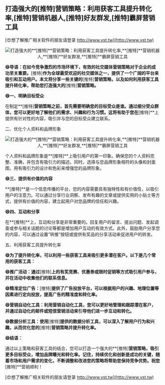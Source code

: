 ## **打造强大的**[推特]**营销策略：利用获客工具提升转化率,**[推特]**营销机器人,**[推特]**好友群发,**[推特]**霸屏营销工具**

[😍想了解推广相关软件的朋友请登录 http://www.vst.tw](http://www.vst.tw)

 <center><img src="https://vst.tw/MP4/tuiguang/png/1.png" alt="打造强大的**[推特]**营销策略：利用获客工具提升转化率,**[推特]**营销机器人,**[推特]**好友群发,**[推特]**霸屏营销工具"></center>

**😄导语：在如今竞争激烈的市场环境下，有效的社交媒体营销策略对于企业的成功至关重要。**[推特]**作为全球最受欢迎的社交媒体之一，提供了一个广阔的平台来吸引和互动用户。本文将分享一些关键的**[推特]**营销策略，以及如何利用获客工具提升转化率，帮助您打造强大的**[推特]**营销策略。**

**😄一、明确目标受众**

在制定**[推特]**营销策略之前，首先需要明确您的目标受众是谁。通过细分受众群体，您可以更好地了解他们的需求、兴趣和行为习惯。这将有助于您在**[推特]**上提供有针对性的内容，吸引并与您的目标受众建立联系。

二、优化个人资料和品牌形象

 <center><img src="https://vst.tw/MP4/tuiguang/png/5.png" alt="打造强大的**[推特]**营销策略：利用获客工具提升转化率,**[推特]**营销机器人,**[推特]**好友群发,**[推特]**霸屏营销工具"></center>

个人资料和品牌形象是**[推特]**上吸引用户的第一印象。确保您的个人资料完整、准确，并包含有吸引力的描述。同时，选择与您品牌形象相符的头像和封面图，用有吸引力的设计和色彩来增强您的品牌形象。

**😄三、提供有价值的内容**

**[推特]**是一个信息传播的平台，您的内容需要具有独特性和有价值性，以吸引用户的注意力。可以通过分享行业洞察、发布有趣的文章或提供实用的小贴士等方式，提供有价值的内容，建立起用户对您品牌的信任和兴趣。

**😄四、互动和分享**

在**[推特]**上，互动和分享是非常重要的。回复用户的留言、提出问题、发起调查或参与相关话题的讨论等都是增加用户互动的有效方式。此外，鼓励用户分享您的内容，可以通过设置“转推”按钮或提供有奖品的分享活动来促进用户的转发。

五、利用获客工具提升转化率

**😄为了提升转化率，可以利用一些获客工具来吸引更多潜在客户。以下是几个常用的获客工具：**

**😄推广活动：通过**[推特]**上的有奖竞赛、优惠券或限时促销等方式吸引用户参与，并在活动中收集他们的联系信息。**

**😄精准定位广告：**[推特]**提供了广告投放平台，可以根据用户的兴趣、地理位置等因素进行定向投放，提高广告的精准度和转化率。**

**😄营销自动化工具：利用营销自动化工具，您可以更好地管理和跟踪潜在客户，并通过自动化的邮件或短信营销活动来引导他们进一步互动和转化。**

**😄数据分析工具：使用**[推特]**提供的数据分析工具，可以深入了解用户行为和兴趣，从而优化您的**[推特]**营销策略并提升转化率。**

**😄结语：**

通过以上策略和获客工具的结合，您可以打造一个强大的**[推特]**营销策略，吸引更多目标受众，增加品牌曝光和转化率。记住，持续优化和创新是成功的关键，随着市场和用户需求的变化，不断调整和改进您的策略将帮助您保持竞争优势。祝您**[推特]**营销顺利！

[😍想了解推广相关软件的朋友请登录 http://www.vst.tw](http://www.vst.tw)



